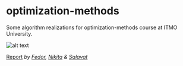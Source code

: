 # optimization-methods

Some algorithm realizations for optimization-methods course at ITMO University.

![alt text](readme_resources/preview.gif)

[Report](https://docs.google.com/document/d/15A0OtBmofoJvx3diIqt0IOP1acya5zlj7kXoO8yGOMk/edit?usp=sharing)
*by [Fedor](https://github.com/Brat-vseznamus), [Nikita](https://github.com/T-y-c-o-o-n) & [Salavat](https://github.com/salavay)*
